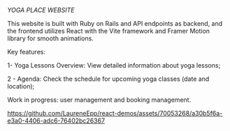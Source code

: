 *YOGA PLACE WEBSITE* 

This website is built with Ruby on Rails and API endpoints as backend, and the frontend utilizes React with the Vite framework and Framer Motion library for smooth animations.

Key features: 

1- Yoga Lessons Overview: View detailed information about yoga lessons;

2 - Agenda: Check the schedule for upcoming yoga classes (date and location);

Work in progress: user management and booking management. 



https://github.com/LaureneEpp/react-demos/assets/70053268/a30b5f6a-e3a0-4406-adc6-76402bc26367

